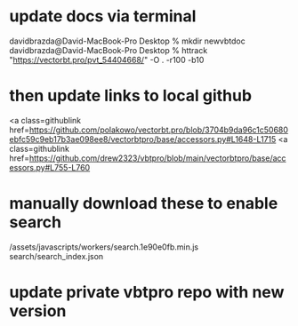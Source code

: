 
# update docs via terminal

davidbrazda@David-MacBook-Pro Desktop % mkdir newvbtdoc
davidbrazda@David-MacBook-Pro Desktop % httrack "https://vectorbt.pro/pvt_54404668/" -O . -r100 -b10

# then update links to local github
<a class=githublink href=https://github.com/polakowo/vectorbt.pro/blob/3704b9da96c1c50680ebfc59c9eb17b3ae098ee8/vectorbtpro/base/accessors.py#L1648-L1715
<a class=githublink href=https://github.com/drew2323/vbtpro/blob/main/vectorbtpro/base/accessors.py#L755-L760 

# manually download  these to enable search
/assets/javascripts/workers/search.1e90e0fb.min.js
search/search_index.json

# update private vbtpro repo with new version
